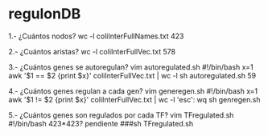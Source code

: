 # regulonDB
1.- ¿Cuántos nodos?
  wc -l coliInterFullNames.txt
    423

2.- ¿Cuántos aristas?
  wc -l coliInterFullVec.txt
    578

3.- ¿Cuántos genes se autoregulan?
    vim autoregulated.sh
       #!/bin/bash 
        x=1
        awk '$1 == $2 {print $x}' coliInterFullVec.txt | wc -l
        sh autoregulated.sh
    59

4.- ¿Cuántos genes regulan a cada gen?
    vim generegen.sh
       #!/bin/bash 
        x=1
        awk '$1 != $2 {print $x}' coliInterFullVec.txt | wc -l
        'esc': wq
        sh genregen.sh

5.- ¿Cuántos genes son regulados por cada TF? 
     vim TFregulated.sh
      #!/bin/bash
        423*423? pendiente
        ###sh TFregulated.sh
        
     
